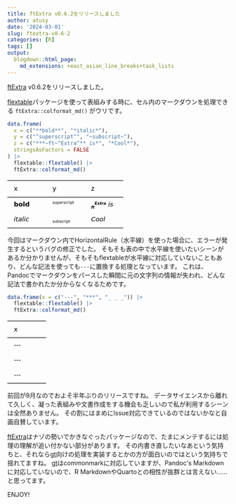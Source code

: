 ```yaml
---
title: ftExtra v0.6.2をリリースしました
author: atusy
date: '2024-03-01'
slug: ftextra-v0-6-2
categories: [R]
tags: []
output:
  blogdown::html_page:
    md_extensions: +east_asian_line_breaks+task_lists
---
```


<link href="index_files/libs/tabwid-1.1.3/tabwid.css" rel="stylesheet" />
<script src="index_files/libs/tabwid-1.1.3/tabwid.js"></script>


[ftExtra](https://ftextra.atusy.net/) v0.6.2をリリースしました。

[flextable](https://ardata-fr.github.io/flextable-book/)パッケージを使って表組みする時に、セル内のマークダウンを処理できる `ftExtra::colformat_md()` がウリです。

``` r
data.frame(
  x = c("**bold**", "*italic*"),
  y = c("^superscript^", "~subscript~"),
  z = c("***~ft~^Extra^** is*", "*Cool*"),
  stringsAsFactors = FALSE
) |>
  flextable::flextable() |>
  ftExtra::colformat_md()
```

<div class="tabwid"><style>.cl-9f195392{}.cl-9f13596a{font-family:'DejaVu Sans';font-size:11pt;font-weight:normal;font-style:normal;text-decoration:none;color:rgba(0, 0, 0, 1.00);background-color:transparent;}.cl-9f135974{font-family:'DejaVu Sans';font-size:11pt;font-weight:bold;font-style:normal;text-decoration:none;color:rgba(0, 0, 0, 1.00);background-color:transparent;}.cl-9f13597e{font-family:'DejaVu Sans';font-size:6.6pt;font-weight:normal;font-style:normal;text-decoration:none;color:rgba(0, 0, 0, 1.00);background-color:transparent;position: relative;bottom:3.3pt;}.cl-9f13597f{font-family:'DejaVu Sans';font-size:6.6pt;font-weight:bold;font-style:italic;text-decoration:none;color:rgba(0, 0, 0, 1.00);background-color:transparent;position: relative;top:3.3pt;}.cl-9f135988{font-family:'DejaVu Sans';font-size:6.6pt;font-weight:bold;font-style:italic;text-decoration:none;color:rgba(0, 0, 0, 1.00);background-color:transparent;position: relative;bottom:3.3pt;}.cl-9f135989{font-family:'DejaVu Sans';font-size:11pt;font-weight:normal;font-style:italic;text-decoration:none;color:rgba(0, 0, 0, 1.00);background-color:transparent;}.cl-9f135992{font-family:'DejaVu Sans';font-size:6.6pt;font-weight:normal;font-style:normal;text-decoration:none;color:rgba(0, 0, 0, 1.00);background-color:transparent;position: relative;top:3.3pt;}.cl-9f168324{margin:0;text-align:left;border-bottom: 0 solid rgba(0, 0, 0, 1.00);border-top: 0 solid rgba(0, 0, 0, 1.00);border-left: 0 solid rgba(0, 0, 0, 1.00);border-right: 0 solid rgba(0, 0, 0, 1.00);padding-bottom:5pt;padding-top:5pt;padding-left:5pt;padding-right:5pt;line-height: 1;background-color:transparent;}.cl-9f1690b2{width:0.75in;background-color:transparent;vertical-align: middle;border-bottom: 1.5pt solid rgba(102, 102, 102, 1.00);border-top: 1.5pt solid rgba(102, 102, 102, 1.00);border-left: 0 solid rgba(0, 0, 0, 1.00);border-right: 0 solid rgba(0, 0, 0, 1.00);margin-bottom:0;margin-top:0;margin-left:0;margin-right:0;}.cl-9f1690bc{width:0.75in;background-color:transparent;vertical-align: middle;border-bottom: 0 solid rgba(0, 0, 0, 1.00);border-top: 0 solid rgba(0, 0, 0, 1.00);border-left: 0 solid rgba(0, 0, 0, 1.00);border-right: 0 solid rgba(0, 0, 0, 1.00);margin-bottom:0;margin-top:0;margin-left:0;margin-right:0;}.cl-9f1690bd{width:0.75in;background-color:transparent;vertical-align: middle;border-bottom: 1.5pt solid rgba(102, 102, 102, 1.00);border-top: 0 solid rgba(0, 0, 0, 1.00);border-left: 0 solid rgba(0, 0, 0, 1.00);border-right: 0 solid rgba(0, 0, 0, 1.00);margin-bottom:0;margin-top:0;margin-left:0;margin-right:0;}</style><table data-quarto-disable-processing='true' class='cl-9f195392'><thead><tr style="overflow-wrap:break-word;"><th class="cl-9f1690b2"><p class="cl-9f168324"><span class="cl-9f13596a">x</span></p></th><th class="cl-9f1690b2"><p class="cl-9f168324"><span class="cl-9f13596a">y</span></p></th><th class="cl-9f1690b2"><p class="cl-9f168324"><span class="cl-9f13596a">z</span></p></th></tr></thead><tbody><tr style="overflow-wrap:break-word;"><td class="cl-9f1690bc"><p class="cl-9f168324"><span class="cl-9f135974">bold</span></p></td><td class="cl-9f1690bc"><p class="cl-9f168324"><span class="cl-9f13597e">superscript</span></p></td><td class="cl-9f1690bc"><p class="cl-9f168324"><span class="cl-9f13597f">ft</span><span class="cl-9f135988">Extra</span><span class="cl-9f135989"> </span><span class="cl-9f135989">is</span></p></td></tr><tr style="overflow-wrap:break-word;"><td class="cl-9f1690bd"><p class="cl-9f168324"><span class="cl-9f135989">italic</span></p></td><td class="cl-9f1690bd"><p class="cl-9f168324"><span class="cl-9f135992">subscript</span></p></td><td class="cl-9f1690bd"><p class="cl-9f168324"><span class="cl-9f135989">Cool</span></p></td></tr></tbody></table></div>

今回はマークダウン内でHorizontalRule（水平線）を使った場合に、エラーが発生するというバグの修正でした。
そもそも表の中で水平線を使いたいシーンがあるか分かりませんが、そもそもflextableが水平線に対応していないこともあり、どんな記法を使っても`---`に置換する処理となっています。
これは、Pandocでマークダウンをパースした瞬間に元の文字列の情報が失われ、どんな記法で書かれたか分からなくなるためです。

``` r
data.frame(x = c("---", "***", "_ _ _")) |>
  flextable::flextable() |>
  ftExtra::colformat_md()
```

<div class="tabwid"><style>.cl-9f5d308a{}.cl-9f4e1000{font-family:'DejaVu Sans';font-size:11pt;font-weight:normal;font-style:normal;text-decoration:none;color:rgba(0, 0, 0, 1.00);background-color:transparent;}.cl-9f504b18{margin:0;text-align:left;border-bottom: 0 solid rgba(0, 0, 0, 1.00);border-top: 0 solid rgba(0, 0, 0, 1.00);border-left: 0 solid rgba(0, 0, 0, 1.00);border-right: 0 solid rgba(0, 0, 0, 1.00);padding-bottom:5pt;padding-top:5pt;padding-left:5pt;padding-right:5pt;line-height: 1;background-color:transparent;}.cl-9f5056d0{width:0.75in;background-color:transparent;vertical-align: middle;border-bottom: 1.5pt solid rgba(102, 102, 102, 1.00);border-top: 1.5pt solid rgba(102, 102, 102, 1.00);border-left: 0 solid rgba(0, 0, 0, 1.00);border-right: 0 solid rgba(0, 0, 0, 1.00);margin-bottom:0;margin-top:0;margin-left:0;margin-right:0;}.cl-9f5056d1{width:0.75in;background-color:transparent;vertical-align: middle;border-bottom: 0 solid rgba(0, 0, 0, 1.00);border-top: 0 solid rgba(0, 0, 0, 1.00);border-left: 0 solid rgba(0, 0, 0, 1.00);border-right: 0 solid rgba(0, 0, 0, 1.00);margin-bottom:0;margin-top:0;margin-left:0;margin-right:0;}.cl-9f5056da{width:0.75in;background-color:transparent;vertical-align: middle;border-bottom: 1.5pt solid rgba(102, 102, 102, 1.00);border-top: 0 solid rgba(0, 0, 0, 1.00);border-left: 0 solid rgba(0, 0, 0, 1.00);border-right: 0 solid rgba(0, 0, 0, 1.00);margin-bottom:0;margin-top:0;margin-left:0;margin-right:0;}</style><table data-quarto-disable-processing='true' class='cl-9f5d308a'><thead><tr style="overflow-wrap:break-word;"><th class="cl-9f5056d0"><p class="cl-9f504b18"><span class="cl-9f4e1000">x</span></p></th></tr></thead><tbody><tr style="overflow-wrap:break-word;"><td class="cl-9f5056d1"><p class="cl-9f504b18"><span class="cl-9f4e1000">---</span></p></td></tr><tr style="overflow-wrap:break-word;"><td class="cl-9f5056d1"><p class="cl-9f504b18"><span class="cl-9f4e1000">---</span></p></td></tr><tr style="overflow-wrap:break-word;"><td class="cl-9f5056da"><p class="cl-9f504b18"><span class="cl-9f4e1000">---</span></p></td></tr></tbody></table></div>

前回が9月なのでおよそ半年ぶりのリリースですね。
データサイエンスから離れて久しく、凝った表組みや文書作成をする機会も乏しいので私が利用するシーンは全然ありません。
その割にはまめにIssue対応できているのではないかなと自画自賛しています。

[ftExtra](https://ftextra.atusy.net/)はナゾの勢いでかきなぐったパッケージなので、たまにメンテするには処理の理解が追い付かない部分があります。
その内書き直したいなあという気持ちと、それなら[gt](https://gt.rstudio.com/)向けの処理を実装するとかの方が面白いのではという気持ちで揺れてますね。
[gt](https://gt.rstudio.com/)はcommonmarkに対応していますが、Pandoc's Markdownに対応していないので、R MarkdownやQuartoとの相性が抜群とは言えない......と思ってます。

ENJOY!
